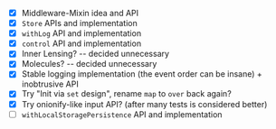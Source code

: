 * [x] Middleware-Mixin idea and API
* [x] `Store` APIs and implementation
* [x] `withLog` API and implementation
* [x] `control` API and implementation
* [x] Inner Lensing? -- decided unnecessary
* [x] Molecules? -- decided unnecessary
* [x] Stable logging implementation (the event order can be insane) + inobtrusive API
* [x] Try "Init via `set` design", rename `map` to `over` back again?
* [x] Try onionify-like input API? (after many tests is considered better)
* [ ] `withLocalStoragePersistence` API and implementation
